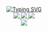 <p align="center">
<a href="https://github.com/matinsoleymni">
    <img src="https://readme-typing-svg.demolab.com?font=Georgia&size=18&duration=2000&pause=100&multiline=true&width=230&height=80&lines=Matin+Soleymani;Midlevel FullStack Developer" alt="Typing SVG" />
</a>
<br/>

<a href="https://github.io/matinsoleymni">
    <img src="https://img.shields.io/badge/matinsoleymni-red?style=flat-square">
</a>   
<a href="https://www.linkedin.com/in/matinsoleymani">
    <img src="https://img.shields.io/badge/-Linkedin-blue?style=flat-square&logo=linkedin">
</a>
<a href="mailto:matinsoleymni@gmail.com">
    <img src="https://img.shields.io/badge/-Email-red?style=flat-square&logo=gmail&logoColor=white">
</a>
<br/> 

<a href="https://github.com/matinsoleymni">
    <img src="https://github-stats-alpha.vercel.app/api?username=matinsoleymni&cc=22272e&tc=37BCF6&ic=fff&bc=0000">
</a>

</p>
